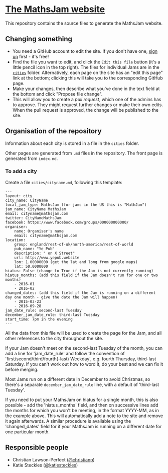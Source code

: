 # [The MathsJam website](https://mathsjam.com)

This repository contains the source files to generate the MathsJam website.

## Changing something

* You need a GitHub account to edit the site. If you don't have one, [sign up](https://github.com/join) first - it's free!
* Find the file you want to edit, and click the `Edit this file` button (it's a little pencil icon in the top right). The files for individual Jams are in the [`cities`](https://github.com/MathsJam/mathsjam-site/tree/master/cities) folder. Alternatively, each page on the site has an "edit this page" link at the bottom; clicking this will take you to the corresponding GitHub page.
* Make your changes, then describe what you've done in the text field at the bottom and click "Propose file change".
* This will allow you to create a *pull request*, which one of the admins has to approve. They might request further changes or make their own edits. When the pull request is approved, the change will be published to the site.

## Organisation of the repository

Information about each city is stored in a file in the `cities` folder. 

Other pages are generated from `.md` files in the repository. The front page is generated from `index.md`.

### To add a city

Create a file `cities/cityname.md`, following this template:

```
---
layout: city                                           
city_name: CityName
local_jam_type: MathsJam (for jams in the US this is "MathJam")
jam_name: CityName MathsJam
email: cityname@mathsjam.com
twitter: CityNameMathsJam
facebook: https://www.facebook.com/groups/000000000000/
organiser:
    name: Organiser's name
    email: cityname@mathsjam.com
location:
    group: england/rest-of-uk/north-america/rest-of-world
    pub_name: "Ye Pub"
    description: " on X Street"
    url: http://www.yepub.website
    lon: 1.00000000 (get the lat and long from google maps)
    lat: 50.0000000
hiatus: False (change to True if the Jam is not currently running)
hiatus_months: (add this field if the Jam doesn't run for one or two months)
    - 2016-01
    - 2016-02
changed_dates: (add this field if the Jam is running on a different day one month - give the date the Jam will happen)
    - 2015-03-23
    - 2016-09-28
jam_date_rule: second-last Tuesday
december_jam_date_rule: third-last Tuesday
start_time: 7pm in the evening
---
```

All the data from this file will be used to create the page for the Jam, and all other references to the city throughout the site.

If your Jam doesn't meet on the second-last Tuesday of the month, you can add a line for 'jam_date_rule' and follow the convention of 'first/second/third/fourth(-last) Weekday', e.g. fourth Thursday, third-last Saturday. If you can't work out how to word it, do your best and we can fix it before merging.

Most Jams run on a different date in December to avoid Christmas, so there's a separate `december_jam_date_rule` line, with a default of 'third-last Tuesday'.

If you need to put your MathsJam on hiatus for a single month, this is also possible - add the 'hiatus_months' field, and then on successive lines add the months for which you won't be meeting, in the format YYYY-MM, as in the example above. This will automatically add a note to the site and remove it again afterwards. A similar procedure is available using the 'changed_dates' field for if your MathsJam is running on a different date for one particular month.

## Responsible people

* Christian Lawson-Perfect ([@christianp](http://github.com/christianp))
* Katie Steckles ([@katiesteckles](http://github.com/katiesteckles))
